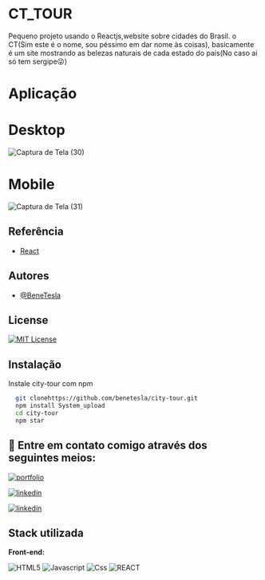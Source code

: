 
# CT_TOUR
Pequeno projeto usando o Reactjs,website sobre cidades do Brasil.
o CT(Sim este é o nome, sou péssimo em dar nome às coisas),
basicamente é um site mostrando as belezas naturais de cada estado do país(No caso ai só tem sergipe😜)



# Aplicação

# Desktop 

![Captura de Tela (30)](https://user-images.githubusercontent.com/78994881/215290181-373a271f-e207-40c8-8b0e-1e60625208c8.png)

# Mobile

![Captura de Tela (31)](https://user-images.githubusercontent.com/78994881/215290188-635c713f-d303-4d24-bd90-e9b7aca06cf3.png)

## Referência

 - [React](https://reactjs.org/)
 

 

## Autores

- [@BeneTesla](https://github.com/benetesla)


## License

[![MIT License](https://img.shields.io/badge/License-MIT-green.svg)](https://choosealicense.com/licenses/mit/)


## Instalação

Instale city-tour com npm

```bash
  git clonehttps://github.com/benetesla/city-tour.git
  npm install System_upload
  cd city-tour
  npm star
```
    
## 🔗 Entre em contato comigo através dos seguintes meios:

[![portfolio](https://img.shields.io/badge/my_portfolio-000?style=for-the-badge&logo=ko-fi&logoColor=white)](https://bene-teslav1.vercel.app/)

[![linkedin](https://img.shields.io/badge/linkedin-0A66C2?style=for-the-badge&logo=linkedin&logoColor=white)](https://www.linkedin.com/in/bene-tesla/)

[![linkedin](https://img.shields.io/badge/Instagram-E4405F?style=for-the-badge&logo=instagram&logoColor=white)](https://www.instagram.com/bene_tesla/)



## Stack utilizada

**Front-end:**

![HTML5](https://img.shields.io/badge/HTML5-E34F26?style=for-the-badge&logo=html5&logoColor=white)
![Javascript](https://img.shields.io/badge/JavaScript-323330?style=for-the-badge&logo=javascript&logoColor=F7DF1E)
![Css](https://img.shields.io/badge/CSS3-1572B6?style=for-the-badge&logo=css3&logoColor=white)
![REACT](https://img.shields.io/badge/React-20232A?style=for-the-badge&logo=react&logoColor=61DAFB)

